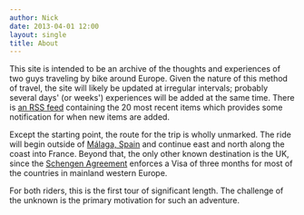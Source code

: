 ```yaml
---
author: Nick
date: 2013-04-01 12:00
layout: single
title: About
---
```


This site is intended to be an archive of the thoughts and experiences of two
guys traveling by bike around Europe. Given the nature of this method of travel,
the site will likely be updated at irregular intervals; probably several days'
(or weeks') experiences will be added at the same time. There is [an RSS
feed][1] containing the 20 most recent items which provides some notification
for when new items are added.

Except the starting point, the route for the trip is wholly unmarked. The ride
will begin outside of [Málaga, Spain][2] and continue east and north along the
coast into France. Beyond that, the only other known destination is the UK,
since the [Schengen Agreement][3] enforces a Visa of three months for most of
the countries in mainland western Europe.

For both riders, this is the first tour of significant length. The challenge of
the unknown is the primary motivation for such an adventure.

[1]: http://iter-ex.com/feed.xml
[2]: https://maps.google.com/maps?q=Malaga,+Spain
[3]: http://en.wikipedia.org/wiki/Schengen\_Agreement
